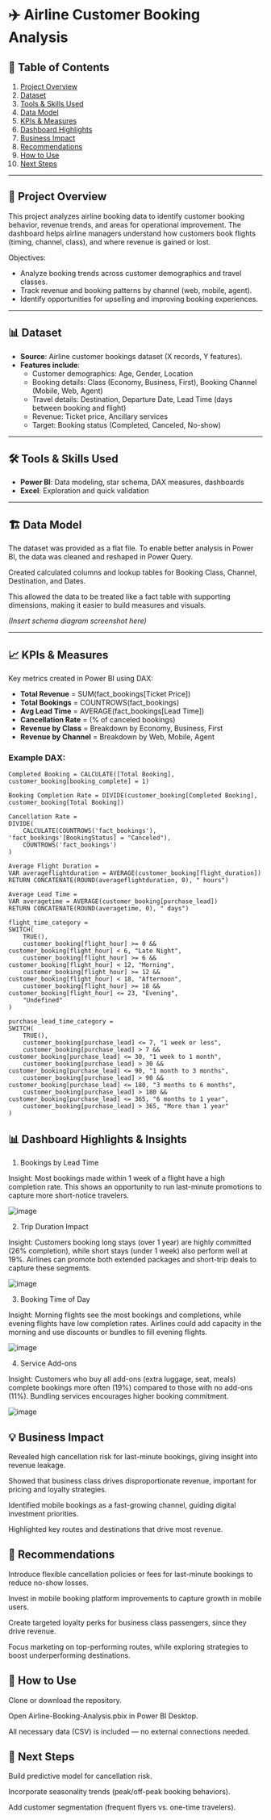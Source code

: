 # ✈️ Airline Customer Booking Analysis  

## 📑 Table of Contents  
1. [Project Overview](#-project-overview)  
2. [Dataset](#-dataset)  
3. [Tools & Skills Used](#-tools--skills-used)  
4. [Data Model](#-data-model)  
5. [KPIs & Measures](#-kpis--measures)  
6. [Dashboard Highlights](#-dashboard-highlights)  
7. [Business Impact](#-business-impact)  
8. [Recommendations](#-recommendations)  
9. [How to Use](#-how-to-use)  
10. [Next Steps](#-next-steps)  

---

## 📌 Project Overview  
This project analyzes airline booking data to identify customer booking behavior, revenue trends, and areas for operational improvement. 
The dashboard helps airline managers understand how customers book flights (timing, channel, class), and where revenue is gained or lost.  

Objectives:  
- Analyze booking trends across customer demographics and travel classes.  
- Track revenue and booking patterns by channel (web, mobile, agent).  
- Identify opportunities for upselling and improving booking experiences.  

---

## 📊 Dataset  
- **Source**: Airline customer bookings dataset (X records, Y features).  
- **Features include**:  
  - Customer demographics: Age, Gender, Location  
  - Booking details: Class (Economy, Business, First), Booking Channel (Mobile, Web, Agent)  
  - Travel details: Destination, Departure Date, Lead Time (days between booking and flight)  
  - Revenue: Ticket price, Ancillary services  
  - Target: Booking status (Completed, Canceled, No-show)  

---

## 🛠️ Tools & Skills Used  
- **Power BI**: Data modeling, star schema, DAX measures, dashboards 
- **Excel**: Exploration and quick validation  

---

## 🏗️ Data Model

The dataset was provided as a flat file. To enable better analysis in Power BI, the data was cleaned and reshaped in Power Query.

Created calculated columns and lookup tables for Booking Class, Channel, Destination, and Dates.

This allowed the data to be treated like a fact table with supporting dimensions, making it easier to build measures and visuals.

*(Insert schema diagram screenshot here)*  

---

## 📈 KPIs & Measures  
Key metrics created in Power BI using DAX:  
- **Total Revenue** = SUM(fact_bookings[Ticket Price])  
- **Total Bookings** = COUNTROWS(fact_bookings)  
- **Avg Lead Time** = AVERAGE(fact_bookings[Lead Time])  
- **Cancellation Rate** = (% of canceled bookings)  
- **Revenue by Class** = Breakdown by Economy, Business, First  
- **Revenue by Channel** = Breakdown by Web, Mobile, Agent  

### Example DAX:  
```DAX
Completed Booking = CALCULATE([Total Booking], customer_booking[booking_complete] = 1)

Booking Completion Rate = DIVIDE(customer_booking[Completed Booking], customer_booking[Total Booking])

Cancellation Rate = 
DIVIDE(
    CALCULATE(COUNTROWS('fact_bookings'), 'fact_bookings'[BookingStatus] = "Canceled"),
    COUNTROWS('fact_bookings')
)

Average Flight Duration = 
VAR averageflightduration = AVERAGE(customer_booking[flight_duration])
RETURN CONCATENATE(ROUND(averageflightduration, 0), " hours")

Average Lead Time = 
VAR averagetime = AVERAGE(customer_booking[purchase_lead])
RETURN CONCATENATE(ROUND(averagetime, 0), " days")

flight_time_category = 
SWITCH(
    TRUE(),
    customer_booking[flight_hour] >= 0 && customer_booking[flight_hour] < 6, "Late Night",
    customer_booking[flight_hour] >= 6 && customer_booking[flight_hour] < 12, "Morning",
    customer_booking[flight_hour] >= 12 && customer_booking[flight_hour] < 18, "Afternoon",
    customer_booking[flight_hour] >= 18 && customer_booking[flight_hour] <= 23, "Evening",
    "Undefined"
)

purchase_lead_time_category = 
SWITCH(
    TRUE(),
    customer_booking[purchase_lead] <= 7, "1 week or less",
    customer_booking[purchase_lead] > 7 && customer_booking[purchase_lead] <= 30, "1 week to 1 month",
    customer_booking[purchase_lead] > 30 && customer_booking[purchase_lead] <= 90, "1 month to 3 months",
    customer_booking[purchase_lead] > 90 && customer_booking[purchase_lead] <= 180, "3 months to 6 months",
    customer_booking[purchase_lead] > 180 && customer_booking[purchase_lead] <= 365, "6 months to 1 year",
    customer_booking[purchase_lead] > 365, "More than 1 year"
)
```

## 📊 Dashboard Highlights & Insights

1. Bookings by Lead Time


Insight: Most bookings made within 1 week of a flight have a high completion rate. This shows an opportunity to run last-minute promotions to capture more short-notice travelers.

![image](https://github.com/user-attachments/assets/bb839980-4b58-4139-a1e9-182bab92120a)


2. Trip Duration Impact


Insight: Customers booking long stays (over 1 year) are highly committed (26% completion), while short stays (under 1 week) also perform well at 19%. Airlines can promote both extended packages and short-trip deals to capture these segments.

![image](https://github.com/user-attachments/assets/94684491-6649-4ce4-ab6d-ad24c20de009)


3. Booking Time of Day


Insight: Morning flights see the most bookings and completions, while evening flights have low completion rates. Airlines could add capacity in the morning and use discounts or bundles to fill evening flights.

![image](https://github.com/user-attachments/assets/0707ec22-103e-4917-8d16-9675fc492135)


4. Service Add-ons


Insight: Customers who buy all add-ons (extra luggage, seat, meals) complete bookings more often (19%) compared to those with no add-ons (11%). Bundling services encourages higher booking commitment.

![image](https://github.com/user-attachments/assets/e218a035-0d1d-42fb-a1be-8776c1d3cd67)


## 💡 Business Impact

Revealed high cancellation risk for last-minute bookings, giving insight into revenue leakage.

Showed that business class drives disproportionate revenue, important for pricing and loyalty strategies.

Identified mobile bookings as a fast-growing channel, guiding digital investment priorities.

Highlighted key routes and destinations that drive most revenue.

## 📝 Recommendations

Introduce flexible cancellation policies or fees for last-minute bookings to reduce no-show losses.

Invest in mobile booking platform improvements to capture growth in mobile users.

Create targeted loyalty perks for business class passengers, since they drive revenue.

Focus marketing on top-performing routes, while exploring strategies to boost underperforming destinations.

## 🚀 How to Use

Clone or download the repository.

Open Airline-Booking-Analysis.pbix in Power BI Desktop.

All necessary data (CSV) is included — no external connections needed.

## 📌 Next Steps

Build predictive model for cancellation risk.

Incorporate seasonality trends (peak/off-peak booking behaviors).

Add customer segmentation (frequent flyers vs. one-time travelers).


